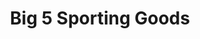 ---
title: "Big 5 Sporting Goods"
url: /sacramento/big-5-sporting-goods-north-freeway-boulevard/
shop: sports
---